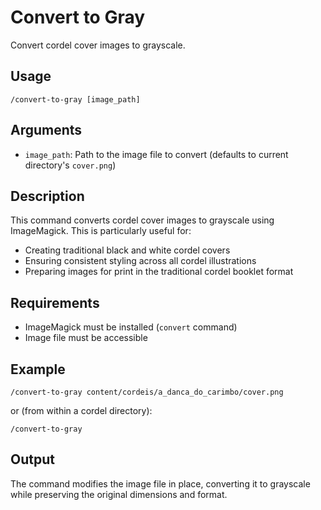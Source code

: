 # Convert to Gray

Convert cordel cover images to grayscale.

## Usage

```
/convert-to-gray [image_path]
```

## Arguments

- `image_path`: Path to the image file to convert (defaults to current directory's `cover.png`)

## Description

This command converts cordel cover images to grayscale using ImageMagick. This is particularly useful for:
- Creating traditional black and white cordel covers
- Ensuring consistent styling across all cordel illustrations
- Preparing images for print in the traditional cordel booklet format

## Requirements

- ImageMagick must be installed (`convert` command)
- Image file must be accessible

## Example

```
/convert-to-gray content/cordeis/a_danca_do_carimbo/cover.png
```

or (from within a cordel directory):

```
/convert-to-gray
```

## Output

The command modifies the image file in place, converting it to grayscale while preserving the original dimensions and format.